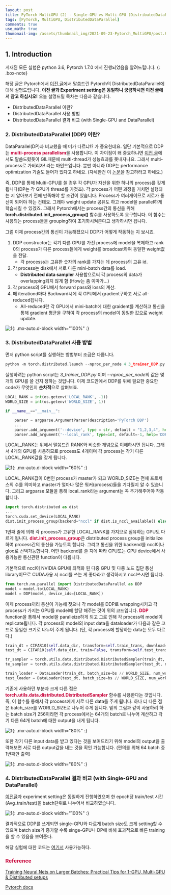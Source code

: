 ```yaml
---
layout: post
title: PyTorch MultiGPU (2) - Single-GPU vs Multi-GPU (DistributedDataParallel)
tags: [PyTorch, MultiGPU, DistributedDataParallel]
comments: true
use_math: true
thumbnail-img: /assets/thumbnail_img/2021-09-23-Pytorch_MultiGPU/post.PNG
---
```


## 1. Introduction

게재된 모든 실험은 python 3.6, Pytorch 1.7.0 에서 진행되었음을 알려드립니다. 
{: .box-note}


해당 글은 Pytorch에서 [이전 글](https://da2so.github.io/2021-09-23-Pytorch_MultiGPU/)에서 말씀드린 Pytorch의 DistributedDataParallel에 대해 설명드립니다.
**이전 글과 Experiment setting은 동일하니 궁금하시면 이전 글에서 참고 하십시오!**
오늘 설명드릴 목차는 다음과 같습니다.
 
- DistributedDataParallel 이란?
- DistributedDataParallel 사용 방법
- DistributedDataParallel 결과 비교 (with Single-GPU and DataParallel)

### 2. DistributedDataParallel (DDP) 이란?

DataParallel(DP)과 비교했을 때 머가 다르냐!? 가 중요한데요. 일단 기본적으로 DDP는 <span style="color:#C70039">**multi-process parallelism**</span>을 사용합니다.
이 차이점이 왜 중요하냐면 [이전 글](https://da2so.github.io/2021-09-23-Pytorch_MultiGPU/)에서도 말씀드렸듯이 GIL때문에 multi-thread가 성능효과를 못내자나요. 그래서 
multi-process로 가버리자! 라는 마인드입니다. 뿐만 아니라 DDP는 performance optimization 기술도 들어가 있다고 하네요. (자세한건 이 [논문](http://www.vldb.org/pvldb/vol13/p3005-li.pdf)을 참고하라고 하네요.)


즉, DDP를 통해 Multi-GPU를 쓸 경우 각 GPU가 자신을 위한 하나의 process를 갖게됩니다(DP는 각 GPU가 thread를 가졋죠). 각 process가 어떤 과정을 거치면 실행되는 지 알아보기 전에 만족해야 할 조건이 있습니다. Process가 여러개이므로 서로가 통신이 되어야 하는 건데요. 그래야 weight update 공유도 하고 model을 parallel하게 학습시킬 수 있겠죠. 그래서 Pytorch에서는 process간의 통신을 위해 **torch.distributed.init_process_group()** 함수를 사용하도록 요구합니다. 이 함수는 사용되는 process들을 grouping하여 초기화시켜준다고 생각하시면 됩니다.

그럼 이제 process간의 통신이 가능해졌으니 DDP가 어떻게 작동하는 지 보시죠.

1. DDP constructor는 각기 다른 GPU를 가진 process에 model을 복제하고 rank 0의 process가 다른 process들에게 weight를 broadcast하여 동일한 weight값을 전달.
    - 각 processs는 고유한 숫자의 rank를 가지는 데 process의 고유 id.
2. 각 process는 disk에서 서로 다른 mini-batch data를 load.
    - **Distributed data sampler** 사용함으로써 각 process의 data가 overlapping되지 않게 함 (How는 좀 이따가...)
3. 각 process의 GPU에서 forward pass와 loss의 계산.
4. 매 iterationd마다 Backward시에 각 GPU에서 gradient구하고 서로 all-reduced됩니다.
    - All-reduced란 각 GPU에서 mini-batch에 대한 graident를 계산하고 통신을 통해 gradient 평균을 구하여 각 process의 model이 동일한 값으로 weight update.


![1](https://da2so.github.io/assets/post_img/2021-10-01-Pytorch_MultiGPU2/1.png){: .mx-auto.d-block width="100%" :}

### 3. DistributedDataParallel 사용 방법

먼저 python script를 실행하는 방법부터 조금은 다릅니다.

```python
python -m torch.distributed.launch --nproc_per_node 4 3_trainer_DDP.py
```

실행하려는 python script는 *3_trainer_DDP.py* 이며 *--nproc_per_node*의 값은 몇 개의 GPU를 쓸 건지 정하는 것입니다.
이제 코드안에서 DDP를 위해 필요한 중요한 code가 무엇인지 **순차적**으로 살펴보죠.

```python
LOCAL_RANK = int(os.getenv('LOCAL_RANK', -1))  
WORLD_SIZE = int(os.getenv('WORLD_SIZE', 1))

if __name__=="__main__":

    parser = argparse.ArgumentParser(description='PyTorch DDP')
    ...
    parser.add_argument('--device', type = str, default = "1,2,3,4", help = 'cuda device, i.e. 0 or 0,1,2,3')
    parser.add_argument('--local_rank', type=int, default=-1, help='DDP parameter, do not modify')
```

LOCAL_RANK는 위에서 말씀드린 RANK와 비슷한 개념으로 이해하시면 됩니다. 그래서 4개의 GPU를 사용하므로 process도 4개이며 각 process는 각기 다른 LOCAL_RANK값을 갖게 됩니다.

![1](https://da2so.github.io/assets/post_img/2021-10-01-Pytorch_MultiGPU2/2.png){: .mx-auto.d-block width="60%" :}


LOCAL_RANK값이 0번인 process가 master가 되고 WORLD_SIZE는 전체 프로세스의 수를 의미하고 master가 얼마나 많은 워커(process)들을 기다릴지 알 수 있습니다. 그리고 argparse 모듈을 통해
local_rank라는 argument는 꼭 추가해주어야 작동합니다. 


```python
import torch.distributed as dist
...
torch.cuda.set_device(LOCAL_RANK)
dist.init_process_group(backend="nccl" if dist.is_nccl_available() else "gloo")
```

1번째 줄에 의해 각 process가 고유한 LOCAL_RANK를 가지므로 점유하는 GPU도 다르게 됩니다. <span style="color:#C70039">**dist.init_process_group**</span>은 
distributed process group을 initialize하여 process간의 통신을 가능토록 합니다. 그리고 통신을 위한 backend를 nccl이나 gloo로 선택가능합니다. 어떤 backend를 쓸 지에 따라
CPU또는 GPU device에서 사용가능한 통신관련 function이 다릅니다. 


기본적으로 nccl이 NVIDIA GPU에 최적화 된 다중 GPU 및 다중 노드 집단 통신 library이므로 CUDA사용 시 nccl를 쓰는 게 좋다라고 생각하시고 nccl쓰시면 됩니다. 

```python
from torch.nn.parallel import DistributedDataParallel as DDP
model = model.to(LOCAL_RANK)
model = DDP(model, device_ids=[LOCAL_RANK])
```

이제 process끼리 통신이 가능해 졋으니 각 model를 DDP로 wrapping시키고 각 process가 가지는 GPU를 model에 할당 해주는 것이 위의 코드입니다.
<span style="color:#C70039">**DDP**</span> function을 통해서 model을 paralleize하게 되고 그로 인해 각 process에 model이 replicate됩니다. 
각 process의 model의 input data을 dataloader가 다음과 같은 코드로 동일한 크기로 나누어 주게 됩니다. (단, 각 process에 할당하는 data는 모두 다르다.)

```python
train_dt = CIFAR10(self.data_dir, transform=self.train_trans, download=True)
test_dt = CIFAR10(self.data_dir, train=False, transform=self.test_trans, download=True)

tr_sampler = torch.utils.data.distributed.DistributedSampler(train_dt, num_replicas=WORLD_SIZE, rank=LOCAL_RANK) if LOCAL_RANK != -1 else None
te_sampler = torch.utils.data.distributed.DistributedSampler(test_dt, num_replicas=WORLD_SIZE, rank=LOCAL_RANK) if LOCAL_RANK != -1 else None

train_loader = DataLoader(train_dt, batch_size=bs // WORLD_SIZE, num_workers=nw, pin_memory=True, sampler=tr_sampler)
test_loader = DataLoader(test_dt, batch_size=bs // WORLD_SIZE, num_workers=nw, pin_memory=True, sampler=te_sampler)
```

기존에 사용하던 부분과 크게 다른 점은 <span style="color:#C70039">**torch.utils.data.distributed.DistributedSampler**</span> 함수를 사용한다는 것입니다.
즉, 이 함수를 통해서 각 process에게 서로 다른 data를 주게 됩니다. 하나 더 다른 점은 batch_size를 WORLD_SIZE로 나누어 주게 됩니다. 밑의 그림과 같이 사용하려 하는 batch size가 256이라면
각 process에서는 64개의 batch로 나누어 계산하고 각기 다른 64개 batch에 대한 output을 내게 됩니다.

![1](https://da2so.github.io/assets/post_img/2021-10-01-Pytorch_MultiGPU2/3.PNG){: .mx-auto.d-block width="80%" :}

또한 각기 다른 input data를 받고 있다는 것을 보여드리기 위해 model의 output을 출력해보면 서로 다른 output값을 내는 것을 확인 가능합니다. (편의를 위해 64 batch 중 1번째만 출력)

![1](https://da2so.github.io/assets/post_img/2021-10-01-Pytorch_MultiGPU2/4.PNG){: .mx-auto.d-block width="80%" :}


### 4. DistributedDataParallel 결과 비교 (with Single-GPU and DataParallel)

[이전글](https://da2so.github.io/2021-09-23-Pytorch_MultiGPU/)과 experiment setting은 동일하게 진행하였으며 한 epoch당 train/test 시간(Avg_train/test)을 batch단위로 나누어서 비교하였습니다.

![1](https://da2so.github.io/assets/post_img/2021-10-01-Pytorch_MultiGPU2/5.png){: .mx-auto.d-block width="100%" :}


결과적으로 DDP를 쓰게되면 single-GPU와 다르게 batch size도 크게 setting할 수 있으며 batch size가 증가할 수록 singe-GPU나 DP에 비해 효과적으로 빠른 training을 할 수 있음을 보여준다.

해당 실험에 대한 코드는 [여기서](https://github.com/da2so/Pytorch_MultiGPU) 사용가능하다.

### <span style="color:#C70039 "> Reference </span>

[Training Neural Nets on Larger Batches: Practical Tips for 1-GPU, Multi-GPU & Distributed setups](https://medium.com/huggingface/training-larger-batches-practical-tips-on-1-gpu-multi-gpu-distributed-setups-ec88c3e51255)

[Pytorch docs](https://pytorch.org/tutorials/beginner/blitz/data_parallel_tutorial.html)
